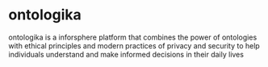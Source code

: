# ontologika
ontologika is a inforsphere  platform  that combines the power of ontologies with ethical principles and modern practices of privacy and security to help individuals understand and make informed decisions in their daily lives
